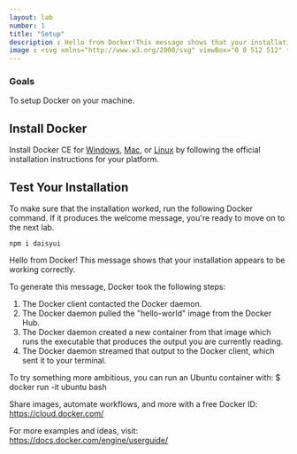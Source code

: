 ```yaml
---
layout: lab
number: 1
title: "Setup"
description : Hello from Docker!This message shows that your installation appears to be working correctly
image : <svg xmlns="http://www.w3.org/2000/svg" viewBox="0 0 512 512" fill="currentColor" class="w-16 h-16"><path d="M472,16H168a24,24,0,0,0-24,24V344a24,24,0,0,0,24,24H472a24,24,0,0,0,24-24V40A24,24,0,0,0,472,16Zm-8,320H176V48H464Z"></path><path d="M112,400V80H80V408a24,24,0,0,0,24,24H432V400Z"></path><path d="M48,464V144H16V472a24,24,0,0,0,24,24H368V464Z"></path></svg>
---
```


### Goals

To setup Docker on your machine.

## Install Docker

Install Docker CE for
[Windows](https://docs.docker.com/docker-for-windows/install/),
[Mac](https://docs.docker.com/docker-for-mac/install/), or
[Linux](https://docs.docker.com/engine/installation/linux/docker-ce/ubuntu/) by
following the official installation instructions for your platform.

## Test Your Installation

To make sure that the installation worked, run the following Docker command. If
it produces the welcome message, you're ready to move on to the next lab.

<div class="mockup-code">
  <pre data-prefix="$"><code>npm i daisyui</code></pre>
</div>

Hello from Docker!
This message shows that your installation appears to be working correctly.

To generate this message, Docker took the following steps:

1.  The Docker client contacted the Docker daemon.
2.  The Docker daemon pulled the "hello-world" image from the Docker Hub.
3.  The Docker daemon created a new container from that image which runs the
    executable that produces the output you are currently reading.
4.  The Docker daemon streamed that output to the Docker client, which sent it
    to your terminal.

To try something more ambitious, you can run an Ubuntu container with:
$ docker run -it ubuntu bash

Share images, automate workflows, and more with a free Docker ID:
https://cloud.docker.com/

For more examples and ideas, visit:
https://docs.docker.com/engine/userguide/
